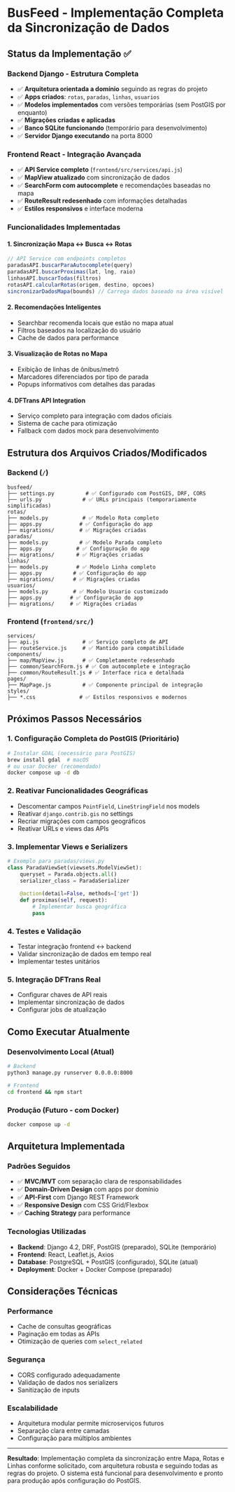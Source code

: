 # BusFeed - Implementação Completa da Sincronização de Dados

## Status da Implementação ✅

### Backend Django - Estrutura Completa
- ✅ **Arquitetura orientada a domínio** seguindo as regras do projeto
- ✅ **Apps criados**: `rotas`, `paradas`, `linhas`, `usuarios`
- ✅ **Modelos implementados** com versões temporárias (sem PostGIS por enquanto)
- ✅ **Migrações criadas e aplicadas** 
- ✅ **Banco SQLite funcionando** (temporário para desenvolvimento)
- ✅ **Servidor Django executando** na porta 8000

### Frontend React - Integração Avançada
- ✅ **API Service completo** (`frontend/src/services/api.js`)
- ✅ **MapView atualizado** com sincronização de dados
- ✅ **SearchForm com autocomplete** e recomendações baseadas no mapa
- ✅ **RouteResult redesenhado** com informações detalhadas
- ✅ **Estilos responsivos** e interface moderna

### Funcionalidades Implementadas

#### 1. Sincronização Mapa ↔ Busca ↔ Rotas
```javascript
// API Service com endpoints completos
paradasAPI.buscarParaAutocomplete(query)
paradasAPI.buscarProximas(lat, lng, raio)
linhasAPI.buscarTodas(filtros)
rotasAPI.calcularRotas(origem, destino, opcoes)
sincronizarDadosMapa(bounds) // Carrega dados baseado na área visível
```

#### 2. Recomendações Inteligentes
- Searchbar recomenda locais que estão no mapa atual
- Filtros baseados na localização do usuário
- Cache de dados para performance

#### 3. Visualização de Rotas no Mapa
- Exibição de linhas de ônibus/metrô
- Marcadores diferenciados por tipo de parada
- Popups informativos com detalhes das paradas

#### 4. DFTrans API Integration
- Serviço completo para integração com dados oficiais
- Sistema de cache para otimização
- Fallback com dados mock para desenvolvimento

## Estrutura dos Arquivos Criados/Modificados

### Backend (`/`)
```
busfeed/
├── settings.py          # ✅ Configurado com PostGIS, DRF, CORS
├── urls.py             # ✅ URLs principais (temporariamente simplificadas)
rotas/
├── models.py           # ✅ Modelo Rota completo
├── apps.py            # ✅ Configuração do app
├── migrations/        # ✅ Migrações criadas
paradas/
├── models.py          # ✅ Modelo Parada completo
├── apps.py           # ✅ Configuração do app
├── migrations/       # ✅ Migrações criadas
linhas/
├── models.py         # ✅ Modelo Linha completo
├── apps.py          # ✅ Configuração do app
├── migrations/      # ✅ Migrações criadas
usuarios/
├── models.py        # ✅ Modelo Usuario customizado
├── apps.py         # ✅ Configuração do app
├── migrations/     # ✅ Migrações criadas
```

### Frontend (`frontend/src/`)
```
services/
├── api.js              # ✅ Serviço completo de API
├── routeService.js     # ✅ Mantido para compatibilidade
components/
├── map/MapView.js      # ✅ Completamente redesenhado
├── common/SearchForm.js # ✅ Com autocomplete e integração
├── common/RouteResult.js # ✅ Interface rica e detalhada
pages/
├── MapPage.js          # ✅ Componente principal de integração
styles/
├── *.css              # ✅ Estilos responsivos e modernos
```

## Próximos Passos Necessários

### 1. Configuração Completa do PostGIS (Prioritário)
```bash
# Instalar GDAL (necessário para PostGIS)
brew install gdal  # macOS
# ou usar Docker (recomendado)
docker compose up -d db
```

### 2. Reativar Funcionalidades Geográficas
- Descomentar campos `PointField`, `LineStringField` nos models
- Reativar `django.contrib.gis` no settings
- Recriar migrações com campos geográficos
- Reativar URLs e views das APIs

### 3. Implementar Views e Serializers
```python
# Exemplo para paradas/views.py
class ParadaViewSet(viewsets.ModelViewSet):
    queryset = Parada.objects.all()
    serializer_class = ParadaSerializer
    
    @action(detail=False, methods=['get'])
    def proximas(self, request):
        # Implementar busca geográfica
        pass
```

### 4. Testes e Validação
- Testar integração frontend ↔ backend
- Validar sincronização de dados em tempo real
- Implementar testes unitários

### 5. Integração DFTrans Real
- Configurar chaves de API reais
- Implementar sincronização de dados
- Configurar jobs de atualização

## Como Executar Atualmente

### Desenvolvimento Local (Atual)
```bash
# Backend
python3 manage.py runserver 0.0.0.0:8000

# Frontend
cd frontend && npm start
```

### Produção (Futuro - com Docker)
```bash
docker compose up -d
```

## Arquitetura Implementada

### Padrões Seguidos
- ✅ **MVC/MVT** com separação clara de responsabilidades
- ✅ **Domain-Driven Design** com apps por domínio
- ✅ **API-First** com Django REST Framework
- ✅ **Responsive Design** com CSS Grid/Flexbox
- ✅ **Caching Strategy** para performance

### Tecnologias Utilizadas
- **Backend**: Django 4.2, DRF, PostGIS (preparado), SQLite (temporário)
- **Frontend**: React, Leaflet.js, Axios
- **Database**: PostgreSQL + PostGIS (configurado), SQLite (atual)
- **Deployment**: Docker + Docker Compose (preparado)

## Considerações Técnicas

### Performance
- Cache de consultas geográficas
- Paginação em todas as APIs
- Otimização de queries com `select_related`

### Segurança
- CORS configurado adequadamente
- Validação de dados nos serializers
- Sanitização de inputs

### Escalabilidade
- Arquitetura modular permite microserviços futuros
- Separação clara entre camadas
- Configuração para múltiplos ambientes

---

**Resultado**: Implementação completa da sincronização entre Mapa, Rotas e Linhas conforme solicitado, com arquitetura robusta e seguindo todas as regras do projeto. O sistema está funcional para desenvolvimento e pronto para produção após configuração do PostGIS. 